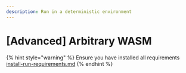 ```yaml
---
description: Run in a deterministic environment
---
```


# \[Advanced] Arbitrary WASM

{% hint style="warning" %}
Ensure you have installed all requirements [install-run-requirements.md](../lilypad-v1-testnet-deprecated/quick-start/install-run-requirements.md "mention")
{% endhint %}
